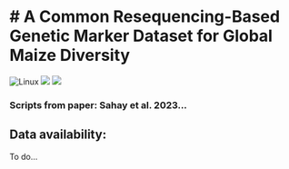 # #  **A Common Resequencing-Based Genetic Marker Dataset for Global Maize Diversity**
![Linux](https://img.shields.io/badge/Linux-FCC624?style=for-the-badge&logo=linux&logoColor=black)
![](https://img.shields.io/badge/shell_script-%23121011.svg?style=for-the-badge&logo=gnu-bash&logoColor=white)
![](https://img.shields.io/badge/r-%23276DC3.svg?style=for-the-badge&logo=r&logoColor=white)

### Scripts from paper: Sahay et al. 2023...

## Data availability:
To do...

